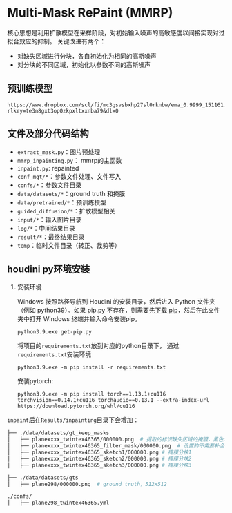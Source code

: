 # Multi-Mask RePaint (MMRP)

核心思想是利用扩散模型在采样阶段，对初始输入噪声的高敏感度以间接实现对过拟合效应的抑制。
关键改进有两个：

- 对缺失区域进行分块，各自初始化为相同的高斯噪声
- 对分块的不同区域，初始化以参数不同的高斯噪声

## 预训练模型

```
https://www.dropbox.com/scl/fi/mc3gsvsbxhp27sl0rknbw/ema_0.9999_151161.pt?rlkey=te3n8gxt3op0zkpxltxxnba79&dl=0
```

## 文件及部分代码结构

- `extract_mask.py`：图片预处理
- `mmrp_inpainting.py`： mmrp的主函数
- `inpaint.py`: repainted 
- `conf_mgt/*`：参数文件处理、文件写入
- `confs/*`：参数文件目录
- `data/datasets/*`：ground truth 和掩膜
- `data/pretrained/*`：预训练模型
- `guided_diffusion/*`：扩散模型相关
- `input/*`：输入图片目录
- `log/*`：中间结果目录
- `result/*`：最终结果目录
- `temp`：临时文件目录（转正、裁剪等）

## houdini py环境安装

1. 安装环境

   Windows 按照路径导航到 Houdini 的安装目录，然后进入 Python 文件夹（例如 python39）。如果 pip.py 不存在，则需要先[下载 pip](https://bootstrap.pypa.io/get-pip.py)，然后在此文件夹中打开 Windows 终端并输入命令安装pip。

   ```
   python3.9.exe get-pip.py
   ```

   将项目的`requirements.txt`放到对应的python目录下， 通过`requirements.txt`安装环境

   ```
   python3.9.exe -m pip install -r requirements.txt
   ```
   
   安装pytorch:
   
   ```
   python3.9.exe -m pip install torch==1.13.1+cu116 torchvision==0.14.1+cu116 torchaudio==0.13.1 --extra-index-url https://download.pytorch.org/whl/cu116
   ```

`inpaint`后在`Results/inpainting`目录下会增加：

```bash
├── ./data/datasets/gt_keep_masks
│   ├── planexxxx_twintex46365/000000.png  # 提取的标识缺失区域的掩膜，黑色为缺失，白色为已知
│   ├── planexxxx_twintex46365_filter_mask/000000.png  # 设置的不需要补全的区域的掩膜
│   ├── planexxxx_twintex46365_sketch1/000000.png # 掩膜分块1
│   ├── planexxxx_twintex46365_sketch2/000000.png # 掩膜分块2
│   ├── planexxxx_twintex46365_sketch3/000000.png # 掩膜分块3

├── ./data/datasets/gts
│   ├── plane298/000000.png  # ground truth，512x512

./confs/
│   ├── plane298_twintex46365.yml
```



